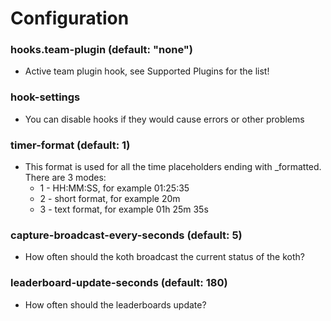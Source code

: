 # Configuration

### hooks.team-plugin (default: "none")

* Active team plugin hook, see Supported Plugins for the list!

### hook-settings

* You can disable hooks if they would cause errors or other problems

### timer-format (default: 1)

* This format is used for all the time placeholders ending with _formatted. There are 3 modes:
  * 1 - HH:MM:SS, for example 01:25:35
  * 2 - short format, for example 20m
  * 3 - text format, for example 01h 25m 35s

### capture-broadcast-every-seconds (default: 5)

* How often should the koth broadcast the current status of the koth?

### leaderboard-update-seconds (default: 180)

* How often should the leaderboards update?